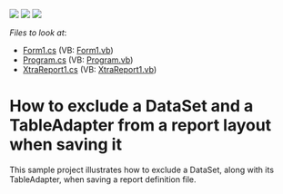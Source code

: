 <!-- default badges list -->
![](https://img.shields.io/endpoint?url=https://codecentral.devexpress.com/api/v1/VersionRange/128600690/17.2.12%2B)
[![](https://img.shields.io/badge/Open_in_DevExpress_Support_Center-FF7200?style=flat-square&logo=DevExpress&logoColor=white)](https://supportcenter.devexpress.com/ticket/details/E1453)
[![](https://img.shields.io/badge/📖_How_to_use_DevExpress_Examples-e9f6fc?style=flat-square)](https://docs.devexpress.com/GeneralInformation/403183)
<!-- default badges end -->
<!-- default file list -->
*Files to look at*:

* [Form1.cs](./CS/SaveComponents/Form1.cs) (VB: [Form1.vb](./VB/SaveComponents/Form1.vb))
* [Program.cs](./CS/SaveComponents/Program.cs) (VB: [Program.vb](./VB/SaveComponents/Program.vb))
* [XtraReport1.cs](./CS/SaveComponents/XtraReport1.cs) (VB: [XtraReport1.vb](./VB/SaveComponents/XtraReport1.vb))
<!-- default file list end -->
# How to exclude a DataSet and a TableAdapter from a report layout when saving it


<p>This sample project illustrates how to exclude a DataSet, along with its TableAdapter, when saving a report definition file.</p>

<br/>


